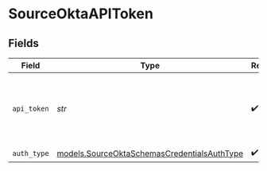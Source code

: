 # SourceOktaAPIToken


## Fields

| Field                                                                                                                                | Type                                                                                                                                 | Required                                                                                                                             | Description                                                                                                                          |
| ------------------------------------------------------------------------------------------------------------------------------------ | ------------------------------------------------------------------------------------------------------------------------------------ | ------------------------------------------------------------------------------------------------------------------------------------ | ------------------------------------------------------------------------------------------------------------------------------------ |
| `api_token`                                                                                                                          | *str*                                                                                                                                | :heavy_check_mark:                                                                                                                   | An Okta token. See the <a href="https://docs.airbyte.com/integrations/sources/okta">docs</a> for instructions on how to generate it. |
| `auth_type`                                                                                                                          | [models.SourceOktaSchemasCredentialsAuthType](../models/sourceoktaschemascredentialsauthtype.md)                                     | :heavy_check_mark:                                                                                                                   | N/A                                                                                                                                  |